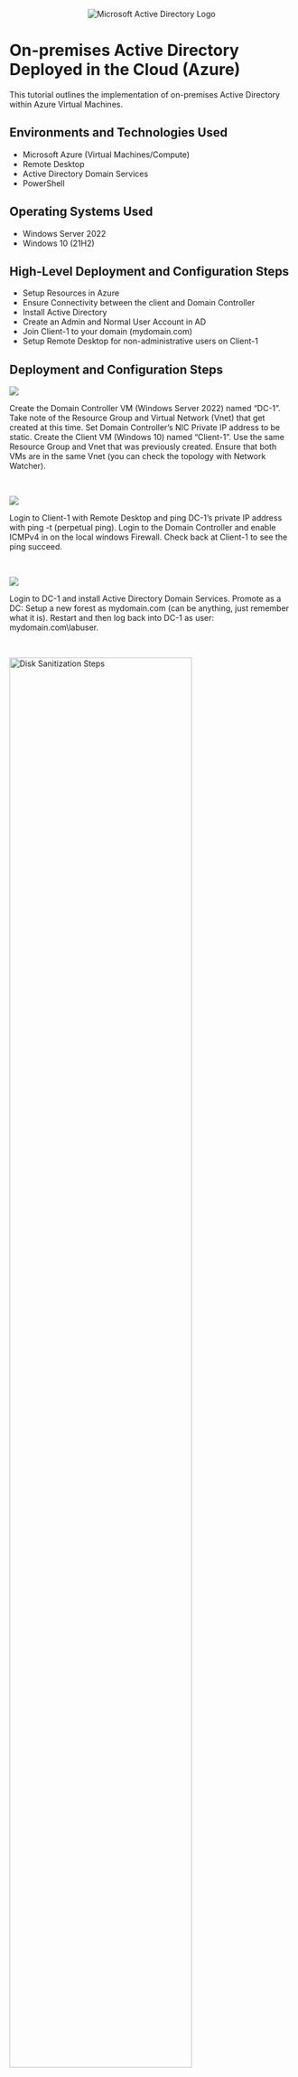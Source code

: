 <p align="center">
<img src="https://i.imgur.com/pU5A58S.png" alt="Microsoft Active Directory Logo"/>
</p>

<h1>On-premises Active Directory Deployed in the Cloud (Azure)</h1>
This tutorial outlines the implementation of on-premises Active Directory within Azure Virtual Machines.<br />

<h2>Environments and Technologies Used</h2>

- Microsoft Azure (Virtual Machines/Compute)
- Remote Desktop
- Active Directory Domain Services
- PowerShell

<h2>Operating Systems Used </h2>

- Windows Server 2022
- Windows 10 (21H2)

<h2>High-Level Deployment and Configuration Steps</h2>

- Setup Resources in Azure
- Ensure Connectivity between the client and Domain Controller
- Install Active Directory
- Create an Admin and Normal User Account in AD
- Join Client-1 to your domain (mydomain.com)
- Setup Remote Desktop for non-administrative users on Client-1

<h2>Deployment and Configuration Steps</h2>

<p>
<img src="https://github.com/yUSaul/configure-ad/assets/140694677/8c4a8534-209d-43ba-a826-0a385c03a637"/>
</p>
<p>
Create the Domain Controller VM (Windows Server 2022) named “DC-1”.  Take note of the Resource Group and Virtual Network (Vnet) that get created at this time.  Set Domain Controller’s NIC Private IP address to be static.  Create the Client VM (Windows 10) named “Client-1”. Use the same Resource Group and Vnet that was previously created.  Ensure that both VMs are in the same Vnet (you can check the topology with Network Watcher).
</p>
<br />

<p>
<img src="https://github.com/yUSaul/configure-ad/assets/140694677/608fa528-3dc5-45fe-9f4f-98654869d5cc"
"/>
</p>
<p>
Login to Client-1 with Remote Desktop and ping DC-1’s private IP address with ping -t <ip address> (perpetual ping).  Login to the Domain Controller and enable ICMPv4 in on the local windows Firewall.  Check back at Client-1 to see the ping succeed.
</p>
<br />

<p>
<img src="https://github.com/yUSaul/configure-ad/assets/140694677/a087b4ff-e24a-4b9c-9671-be1fb31ddb86"/>
</p>
<p>
Login to DC-1 and install Active Directory Domain Services.  Promote as a DC: Setup a new forest as mydomain.com (can be anything, just remember what it is).  Restart and then log back into DC-1 as user: mydomain.com\labuser.
</p>
<br />

<p>
<img src="https://i.imgur.com/DJmEXEB.png" height="80%" width="80%" alt="Disk Sanitization Steps"/>
</p>
<p>
In Active Directory Users and Computers (ADUC), create an Organizational Unit (OU) called “_EMPLOYEES”.  Create a new OU named “_ADMINS”.  Create a new employee named “Jane Doe” (same password) with the username of “jane_admin”.  Add jane_admin to the “Domain Admins” Security Group.  Log out/close the Remote Desktop connection to DC-1 and log back in as “mydomain.com\jane_admin”.  User jane_admin as your admin account from now on.
</p>
<br />

<p>
<img src="https://i.imgur.com/DJmEXEB.png" height="80%" width="80%" alt="Disk Sanitization Steps"/>
</p>
<p>
From the Azure Portal, set Client-1’s DNS settings to the DC’s Private IP address.  From the Azure Portal, restart Client-1.  Login to Client-1 (Remote Desktop) as the original local admin (labuser) and join it to the domain (computer will restart).  Login to the Domain Controller (Remote Desktop) and verify Client-1 shows up in Active Directory Users and Computers (ADUC) inside the “Computers” container on the root of the domain.
</p>
<br />

<p>
<img src="https://i.imgur.com/DJmEXEB.png" height="80%" width="80%" alt="Disk Sanitization Steps"/>
</p>
<p>
Log into Client-1 as mydomain.com\jane_admin and open system properties.  Click “Remote Desktop”.  Allow “domain users” access to remote desktop.  You can now log into Client-1 as a normal, non-administrative user now.
</p>
<br />
